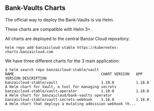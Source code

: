 ## Bank-Vaults Charts

The official way to deploy the Bank-Vaults is via Helm.

These charts are compatible with Helm 3+.

All charts are deployed to the central Banzai Cloud repository:

```shell
helm repo add banzaicloud-stable https://kubernetes-charts.banzaicloud.com
```

We have three different charts for the 3 main application:

```shell
$ helm search repo banzaicloud-stable/vault
NAME                                    	CHART VERSION	APP VERSION	DESCRIPTION                                                 
banzaicloud-stable/vault                	1.18.0       	1.18.0     	A Helm chart for Vault, a tool for managing secrets         
banzaicloud-stable/vault-operator       	1.18.0       	1.18.0     	A Helm chart for banzaicloud/bank-vaults operator           
banzaicloud-stable/vault-secrets-webhook	1.18.0       	1.18.0     	A Helm chart that deploys a mutating admission webhook th...
```

